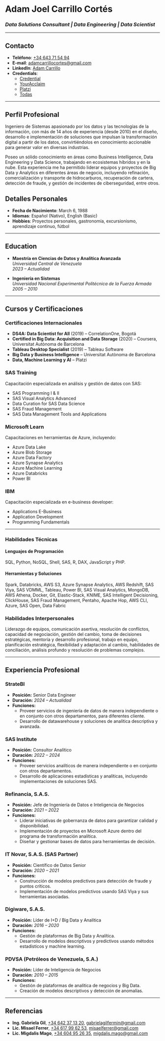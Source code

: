 # Adam Joel Carrillo Cortés

### _Data Solutions Consultant | Data Engineering | Data Scientist_

---

## Contacto

- **Teléfono**: [+34 643 71 54 94](tel:+34643715494)
- **E-mail**: [adamcarrillocortes@gmail.com](mailto:adamcarrillocortes@gmail.com)
- **LinkedIn**: [Adam Carrillo](https://www.linkedin.com/in/adamsistron)
- **Credentials**:
  - [Credential](https://www.credential.net/723a4314-f805-4cc5-b8b0-77b4825f553b)
  - [YourAcclaim](https://www.youracclaim.com/users/adamjoel.carrillo/badges)
  - [Platzi](https://platzi.com/@adamsistron/)
  - [Todas](https://www.linkedin.com/in/adamsistron/details/certifications/)

---

## Perfil Profesional

Ingeniero de Sistemas apasionado por los datos y las tecnologías de la información, con más de 14 años de experiencia (desde 2010) en el diseño, desarrollo e implementación de soluciones que impulsan la transformación digital a partir de los datos, convirtiéndolos en conocimiento accionable para generar valor en diversas industrias.

Poseo un sólido conocimiento en áreas como Business Intelligence, Data Engineering y Data Science, trabajando en ecosistemas híbridos y en la nube. Esta experiencia me ha permitido liderar equipos y proyectos de Big Data y Analytics en diferentes áreas de negocio, incluyendo refinación, comercialización y transporte de hidrocarburos, recuperación de cartera, detección de fraude, y gestión de incidentes de ciberseguridad, entre otros.

## Detalles Personales

- **Fecha de Nacimiento**: March 6, 1988
- **Idiomas**: Español (Nativo), English (Basic)
- **Hobbies**: Proyectos personales, gastronomía, excursionismo, aprendizaje continuo, fútbol

---

## Education

- **Maestría en Ciencias de Datos y Analítica Avanzada**  
  _Universidad Central de Venezuela_  
  _2023 – Actualidad_

- **Ingeniería en Sistemas**  
  _Universidad Nacional Experimental Politécnica de la Fuerza Armada_  
  _2005 – 2010_

---

## Cursos y Certificaciones

### **Certificaciones Internacionales**

- **DS4A: Data Scientist for All** (2019) – CorrelationOne, Bogotá
- **Certified in Big Data: Acquisition and Data Storage** (2020) – Coursera, Universitat Autònoma de Barcelona
- **Tableau Desktop Specialist** (2019) – Tableau Software
- **Big Data y Business Intelligence** – Universitat Autònoma de Barcelona
- **Data, Machine Learning y AI** – Platzi

### **SAS Training**

Capacitación especializada en análisis y gestión de datos con SAS:

- SAS Programming I & II
- SAS Visual Analytics Advanced
- Data Curation for SAS Data Science
- SAS Fraud Management
- SAS Data Management Tools and Applications

### **Microsoft Learn**

Capacitaciones en herramientas de Azure, incluyendo:

- Azure Data Lake
- Azure Blob Storage
- Azure Data Factory
- Azure Synapse Analytics
- Azure Machine Learning
- Azure Databricks
- Power BI

### **IBM**

Capacitación especializada en e-business developer:

- Applications E-Business
- Application Development
- Programming Fundamentals

---

### Habilidades Técnicas

#### Lenguajes de Programación

SQL, Python, NoSQL, Shell, SAS, R, DAX, JavaScript y PHP.

#### Herramientas y Soluciones

Spark, Databricks, AWS S3, Azure Synapse Analytics, AWS Redshift, SAS Viya, SAS VDMML, Tableau, Power BI, SAS Visual Analytics, MongoDB, AWS Athena, Docker, Git, Elastic-Stack, KNIME, SAS Intelligent Decisioning, ClickHouse, SAS Fraud Management, Pentaho, Apache Hop, AWS CLI, Azure, SAS Open, Data Fabric

### Habilidades Interpersonales

Liderazgo de equipos, comunicación asertiva, resolución de conflictos, capacidad de negociación, gestión del cambio, toma de decisiones estratégicas, mentoría y desarrollo profesional, trabajo en equipo, planificación estratégica, flexibilidad y adaptación al cambio, habilidades de conciliación, análisis profundo y resolución de problemas complejos.

---

## Experiencia Profesional

### **StrateBI**

- **Posición:** Senior Data Engineer
- **Duración:** _2024 – Actualidad_
- **Funciones:**
  - Proveer servicios de ingeniería de datos de manera independiente o en conjunto con otros departamentos, para diferentes cliente.
  - Desarrollo de datawarehouse y soluciones de analítica descriptiva y avanzada.

### **SAS Institute**

- **Posición:** Consultor Analítico
- **Duración:** _2022 – 2024_
- **Funciones:**
  - Proveer servicios analíticos de manera independiente o en conjunto con otros departamentos.
  - Desarrollo de aplicaciones estadísticas y analíticas, incluyendo implementaciones de soluciones SAS.

### **Refinancia, S.A.S.**

- **Posición:** Jefe de Ingeniería de Datos e Inteligencia de Negocios
- **Duración:** _2021 – 2022_
- **Funciones:**
  - Liderar iniciativas de gobernanza de datos para garantizar calidad y disponibilidad.
  - Implementación de proyectos en Microsoft Azure dentro del programa de transformación analítica.
  - Diseñar y gestionar bases de datos para herramientas de decisión.

### **IT Novar, S.A.S. (SAS Partner)**

- **Posición:** Científico de Datos Senior
- **Duración:** _2020 – 2021_
- **Funciones:**
  - Construcción de modelos predictivos para detección de fraude y puntos críticos.
  - Implementación de modelos predictivos usando SAS Viya y sus herramientas asociadas.

### **Digiware, S.A.S.**

- **Posición:** Líder de I+D / Big Data y Analítica
- **Duración:** _2016 – 2020_
- **Funciones:**
  - Gestión de plataformas de Big Data y Analítica.
  - Desarrollo de modelos descriptivos y predictivos usando métodos estadísticos y machine learning.

### **PDVSA (Petróleos de Venezuela, S.A.)**

- **Posición:** Líder de Inteligencia de Negocios
- **Duración:** _2010 – 2015_
- **Funciones:**
  - Gestión de plataformas de analítica de negocios y Big Data.
  - Creación de modelos descriptivos y detección de anomalías.

---

## Referencias

- **Ing. Gabriela Gil**, [+34 642 37 13 20](tel:+34642371320), [gabrielagilfermin@gmail.com](mailto:gabrielagilfermin@gmail.com)
- **Lic. Misael Ferrer**, [+34 617 99 62 53](tel:+34617996253), [misaelferrer@gmail.com](mailto:misaelferrer@gmail.com)
- **Lic. Migdalis Mago**, [+34 604 95 26 35](tel:+34604952635), [migdalis.mago@gmail.com](mailto:migdalis.mago@gmail.com)
